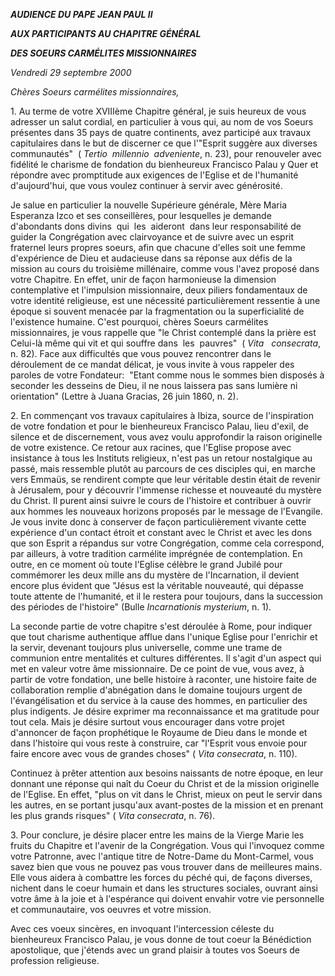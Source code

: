 ***AUDIENCE DU PAPE JEAN PAUL II***

***AUX PARTICIPANTS AU CHAPITRE GÉNÉRAL***

***DES SOEURS CARMÉLITES MISSIONNAIRES***

*Vendredi 29 septembre 2000*

*Chères Soeurs carmélites missionnaires,*

1. Au terme de votre XVIIIème Chapitre général, je suis heureux de vous adresser un salut cordial, en particulier à vous qui, au nom de vos Soeurs présentes dans 35 pays de quatre continents, avez participé aux travaux capitulaires dans le but de discerner ce que l'"Esprit suggère aux diverses communautés"  ( *Tertio  millennio  adveniente*, n. 23), pour renouveler avec fidélité le charisme de fondation du bienheureux Francisco Palau y Quer et répondre avec promptitude aux exigences de l'Eglise et de l'humanité d'aujourd'hui, que vous voulez continuer à servir avec générosité.

Je salue en particulier la nouvelle Supérieure générale, Mère Maria Esperanza Izco et ses conseillères, pour lesquelles je demande d'abondants dons divins  qui  les  aideront  dans leur responsabilité de guider la Congrégation avec clairvoyance et de suivre avec un esprit fraternel leurs propres soeurs, afin que chacune d'elles soit une femme d'expérience de Dieu et audacieuse dans sa réponse aux défis de la mission au cours du troisième millénaire, comme vous l'avez proposé dans votre Chapitre. En effet, unir de façon harmonieuse la dimension contemplative et l'impulsion missionnaire, deux piliers fondamentaux de votre identité religieuse, est une nécessité particulièrement ressentie à une époque si souvent menacée par la fragmentation ou la superficialité de l'existence humaine. C'est pourquoi, chères Soeurs carmélites missionnaires, je vous rappelle que "le Christ contemplé dans la prière est Celui-là même qui vit et qui souffre dans  les  pauvres"  ( *Vita   consecrata*, n. 82). Face aux difficultés que vous pouvez rencontrer dans le déroulement de ce mandat délicat, je vous invite à vous rappeler des paroles de votre Fondateur:  "Etant comme nous le sommes bien disposés à seconder les desseins de Dieu, il ne nous laissera pas sans lumière ni orientation" (Lettre à Juana Gracias, 26 juin 1860, n. 2).

2. En commençant vos travaux capitulaires à Ibiza, source de l'inspiration de votre fondation et pour le bienheureux Francisco Palau, lieu d'exil, de silence et de discernement, vous avez voulu approfondir la raison originelle de votre existence. Ce retour aux racines, que l'Eglise propose avec insistance à tous les Instituts religieux, n'est pas un retour nostalgique au passé, mais ressemble plutôt au parcours de ces disciples qui, en marche vers Emmaüs, se rendirent compte que leur véritable destin était de revenir à Jérusalem, pour y découvrir l'immense richesse et nouveauté du mystère du Christ. Il purent ainsi suivre le cours de l'histoire et contribuer à ouvrir aux hommes les nouveaux horizons proposés par le message de l'Evangile. Je vous invite donc à conserver de façon particulièrement vivante cette expérience d'un contact étroit et constant avec le Christ et avec les dons que son Esprit a répandus sur votre Congrégation, comme cela correspond, par ailleurs, à votre tradition carmélite imprégnée de contemplation. En outre, en ce moment où toute l'Eglise célèbre le grand Jubilé pour commémorer les deux mille ans du mystère de l'Incarnation, il devient encore plus évident que "Jésus est la véritable nouveauté, qui dépasse toute attente de l'humanité, et il le restera pour toujours, dans la succession des périodes de l'histoire" (Bulle *Incarnationis mysterium*, n. 1).

La seconde partie de votre chapitre s'est déroulée à Rome, pour indiquer que tout charisme authentique afflue dans l'unique Eglise pour l'enrichir et la servir, devenant toujours plus universelle, comme une trame de communion entre mentalités et cultures différentes. Il s'agit d'un aspect qui met en valeur votre âme missionnaire. De ce point de vue, vous avez, à partir de votre fondation, une belle histoire à raconter, une histoire faite de collaboration remplie d'abnégation dans le domaine toujours urgent de l'évangélisation et du service à la cause des hommes, en particulier des plus indigents. Je désire exprimer ma reconnaissance et ma gratitude pour tout cela. Mais je désire surtout vous encourager dans votre projet d'annoncer de façon prophétique le Royaume de Dieu dans le monde et dans l'histoire qui vous reste à construire, car "l'Esprit vous envoie pour faire encore avec vous de grandes choses" ( *Vita consecrata*, n. 110).

Continuez à prêter attention aux besoins naissants de notre époque, en leur donnant une réponse qui naît du Coeur du Christ et de la mission originelle de l'Eglise. En effet, "plus on vit dans le Christ, mieux on peut le servir dans les autres, en se portant jusqu'aux avant-postes de la mission et en prenant les plus grands risques" ( *Vita consecrata*, n. 76).

3. Pour conclure, je désire placer entre les mains de la Vierge Marie les fruits du Chapitre et l'avenir de la Congrégation. Vous qui l'invoquez comme votre Patronne, avec l'antique titre de Notre-Dame du Mont-Carmel, vous savez bien que vous ne pouvez pas vous trouver dans de meilleures mains. Elle vous aidera à combattre les forces du péché qui, de façons diverses, nichent dans le coeur humain et dans les structures sociales, ouvrant ainsi votre âme à la joie et à l'espérance qui doivent envahir votre vie personnelle et communautaire, vos oeuvres et votre mission.

Avec ces voeux sincères, en invoquant l'intercession céleste du bienheureux Francisco Palau, je vous donne de tout coeur la Bénédiction apostolique, que j'étends avec un grand plaisir à toutes vos Soeurs de profession religieuse.